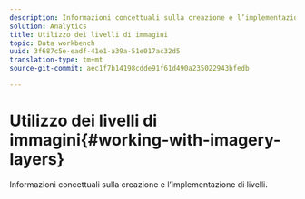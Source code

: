 ```yaml
---
description: Informazioni concettuali sulla creazione e l’implementazione di livelli.
solution: Analytics
title: Utilizzo dei livelli di immagini
topic: Data workbench
uuid: 3f687c5e-eadf-41e1-a39a-51e017ac32d5
translation-type: tm+mt
source-git-commit: aec1f7b14198cdde91f61d490a235022943bfedb

---
```



# Utilizzo dei livelli di immagini{#working-with-imagery-layers}

Informazioni concettuali sulla creazione e l’implementazione di livelli.


